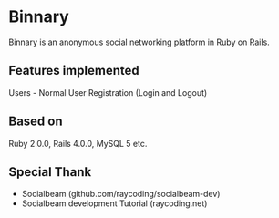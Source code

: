 # Binnary

Binnary is an anonymous social networking platform in Ruby on Rails.

## Features implemented

Users - Normal User Registration (Login and Logout)

## Based on

Ruby 2.0.0, Rails 4.0.0, MySQL 5 etc.

## Special Thank

- Socialbeam (github.com/raycoding/socialbeam-dev)
- Socialbeam development Tutorial (raycoding.net)


